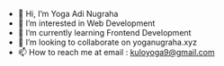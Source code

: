 - 👋 Hi, I’m Yoga Adi Nugraha
- 👀 I’m interested in Web Development
- 🌱 I’m currently learning Frontend Development
- 💞️ I’m looking to collaborate on  yoganugraha.xyz
- 📫 How to reach me at email : kuloyoga9@gmail.com

<!---
yogaadi27/yogaadi27 is a ✨ special ✨ repository because its `README.md` (this file) appears on your GitHub profile.
You can click the Preview link to take a look at your changes.
--->
